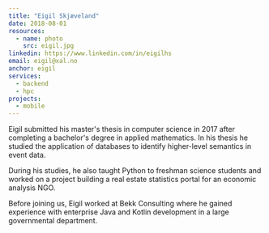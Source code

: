 ```yaml
---
title: "Eigil Skjæveland"
date: 2018-08-01
resources:
  - name: photo
    src: eigil.jpg
linkedin: https://www.linkedin.com/in/eigilhs
email: eigil@xal.no
anchor: eigil
services:
  - backend
  - hpc
projects:
  - mobile
---
```


Eigil submitted his master's thesis in computer science in 2017 after
completing a bachelor's degree in applied mathematics. In his thesis
he studied the application of databases to identify higher-level
semantics in event data.

<!--more-->

During his studies, he also taught Python to freshman science students and
worked on a project building a real estate statistics portal for an economic
analysis NGO.

Before joining us, Eigil worked at Bekk Consulting where he gained
experience with enterprise Java and Kotlin development in a large
governmental department.
